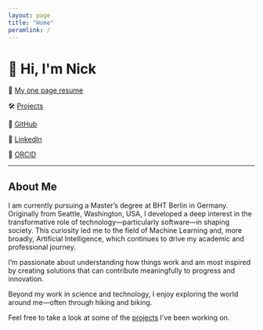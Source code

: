 ```yaml
---
layout: page
title: "Home"
peramlink: /
---
```


# 👋 Hi, I'm Nick

📄 [My one page resume](/assets/Nicks_Resume.pdf)

🛠️ [Projects](projects.md)

🐙 [GitHub](https://github.com/chandlernick)

🔗 [LinkedIn](https://www.linkedin.com/in/chandler-nick)

🪷 [ORCID](https://orcid.org/0009-0003-6546-2994)

---

## About Me

I am currently pursuing a Master’s degree at BHT Berlin in Germany. Originally from Seattle, Washington, USA, I developed a deep interest in the transformative role of technology—particularly software—in shaping society. This curiosity led me to the field of Machine Learning and, more broadly, Artificial Intelligence, which continues to drive my academic and professional journey.

I’m passionate about understanding how things work and am most inspired by creating solutions that can contribute meaningfully to progress and innovation.

Beyond my work in science and technology, I enjoy exploring the world around me—often through hiking and biking.

Feel free to take a look at some of the [projects](projects.md) I’ve been working on.

